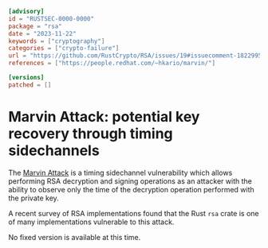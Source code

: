 ```toml
[advisory]
id = "RUSTSEC-0000-0000"
package = "rsa"
date = "2023-11-22"
keywords = ["cryptography"]
categories = ["crypto-failure"]
url = "https://github.com/RustCrypto/RSA/issues/19#issuecomment-1822995643"
references = ["https://people.redhat.com/~hkario/marvin/"]

[versions]
patched = []
```

# Marvin Attack: potential key recovery through timing sidechannels

The [Marvin Attack] is a timing sidechannel vulnerability which allows
performing RSA decryption and signing operations as an attacker with the
ability to observe only the time of the decryption operation performed with
the private key.

A recent survey of RSA implementations found that the Rust `rsa` crate is one
of many implementations vulnerable to this attack.

No fixed version is available at this time.

[Marvin Attack]: https://people.redhat.com/~hkario/marvin/
